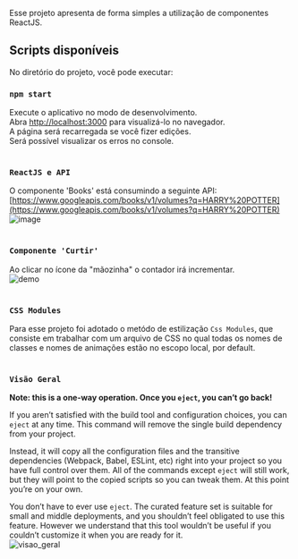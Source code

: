 Esse projeto apresenta de forma simples a utilização de componentes ReactJS.

## Scripts disponíveis
No diretório do projeto, você pode executar:

### `npm start`
Execute o aplicativo no modo de desenvolvimento.<br />
Abra [http://localhost:3000](http://localhost:3000) para visualizá-lo no navegador.<br/>
A página será recarregada se você fizer edições.<br/>
Será possível visualizar os erros no console.<br/><br/>

### `ReactJS e API`
O componente 'Books' está consumindo a seguinte API:<br/>
[https://www.googleapis.com/books/v1/volumes?q=HARRY%20POTTER](https://www.googleapis.com/books/v1/volumes?q=HARRY%20POTTER)
<br/>
![image](https://user-images.githubusercontent.com/51265303/68031249-07f26500-fc9a-11e9-9336-4dda504a83c8.png)
<br/><br/>

### `Componente 'Curtir'`
Ao clicar no ícone da "mãozinha" o contador irá incrementar.<br />
![demo](https://user-images.githubusercontent.com/51265303/68026008-1dad5d80-fc8d-11e9-9495-79dbde33b2bd.gif)
<br/><br/>

### `CSS Modules`
Para esse projeto foi adotado o metódo de estilização `Css Modules`, que consiste em trabalhar com um arquivo de CSS no qual todas os nomes de classes e nomes de animações estão no escopo local, por default.<br/><br/>

### `Visão Geral`

**Note: this is a one-way operation. Once you `eject`, you can’t go back!**

If you aren’t satisfied with the build tool and configuration choices, you can `eject` at any time. This command will remove the single build dependency from your project.

Instead, it will copy all the configuration files and the transitive dependencies (Webpack, Babel, ESLint, etc) right into your project so you have full control over them. All of the commands except `eject` will still work, but they will point to the copied scripts so you can tweak them. At this point you’re on your own.

You don’t have to ever use `eject`. The curated feature set is suitable for small and middle deployments, and you shouldn’t feel obligated to use this feature. However we understand that this tool wouldn’t be useful if you couldn’t customize it when you are ready for it.
<br/>
![visao_geral](https://user-images.githubusercontent.com/51265303/68031746-070e0300-fc9b-11e9-9e9c-9f9c1bf4c658.gif)
